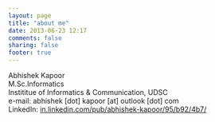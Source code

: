 ```yaml
---
layout: page
title: "about me"
date: 2013-06-23 12:17
comments: false
sharing: false
footer: true
---
```

Abhishek Kapoor  
M.Sc.Informatics  
Instititue of Informatics & Communication, UDSC  
e-mail: abhishek [dot] kapoor [at] outlook [dot] com  
LinkedIn: <a href='http://in.linkedin.com/pub/abhishek-kapoor/95/b92/4b7/' target='_blank'>in.linkedin.com/pub/abhishek-kapoor/95/b92/4b7/</a>

